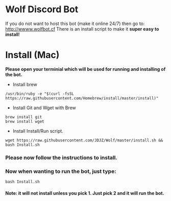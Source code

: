 # Wolf Discord Bot
If you do not want to host this bot (make it online 24/7) then go to: http://wwww.wolfbot.cf
There is an install script to make it **super easy to install**!

# Install (Mac)

**Please open your terminial which will be used for running and installing of the bot.**

- Install brew 
```
/usr/bin/ruby -e "$(curl -fsSL https://raw.githubusercontent.com/Homebrew/install/master/install)"
```

- Install Git and Wget with Brew
```
brew install git
brew install wget
```

- Install Install/Run script.
```
wget https://raw.githubusercontent.com/JDJZ/Wolf/master/install.sh && bash Install.sh
```

### Please now follow the instructions to install. 


### Now when wanting to run the bot, just type:
```
bash Install.sh
```

#### Note: it will not install unless you pick 1. Just pick 2 and it will run the bot.


